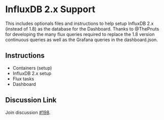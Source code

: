 # InfluxDB 2.x Support

This includes optionals files and instructions to help setup InfluxDB 2.x (instead of 1.8) as the database for the Dashboard. Thanks to @ThePnuts for developing the many flux queries required to replace the 1.8 version continuous queries as well as the Grafana queries in the dashboard.json.

## Instructions

* Containers (setup)
* InfluxDB 2.x setup
* Flux tasks
* Dashboard

## Discussion Link

Join discussion [#198](https://github.com/jasonacox/Powerwall-Dashboard/discussions/198).
